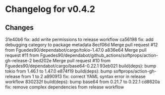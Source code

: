 # Changelog for v0.4.2

## Changes
31e40b6 fix: add write permissions to release workflow
ca56198 fix: add debugging category to package metadata
8ecf06d Merge pull request #12 from Fguedes90/dependabot/cargo/tokio-1.47.0
a836e64 Merge pull request #11 from Fguedes90/dependabot/github_actions/softprops/action-gh-release-2
bed202e Merge pull request #10 from Fguedes90/dependabot/cargo/base64-0.22.1
93eb021 build(deps): bump tokio from 1.46.1 to 1.47.0
e874f19 build(deps): bump softprops/action-gh-release from 1 to 2
a990913 fix: correct YAML syntax error in release workflow
830232f build(deps): bump base64 from 0.21.7 to 0.22.1
cd8620a fix: remove complex dependencies from release workflow
